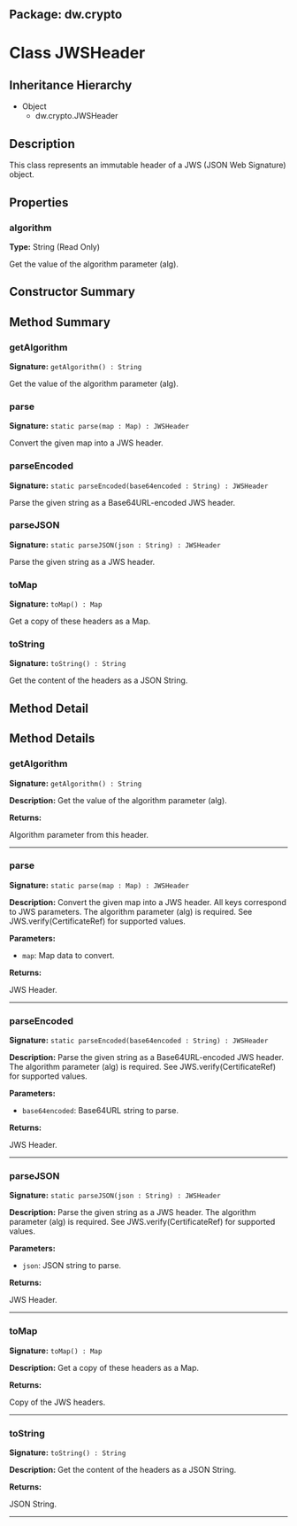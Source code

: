 ## Package: dw.crypto

# Class JWSHeader

## Inheritance Hierarchy

- Object
  - dw.crypto.JWSHeader

## Description

This class represents an immutable header of a JWS (JSON Web Signature) object.

## Properties

### algorithm

**Type:** String (Read Only)

Get the value of the algorithm parameter (alg).

## Constructor Summary

## Method Summary

### getAlgorithm

**Signature:** `getAlgorithm() : String`

Get the value of the algorithm parameter (alg).

### parse

**Signature:** `static parse(map : Map) : JWSHeader`

Convert the given map into a JWS header.

### parseEncoded

**Signature:** `static parseEncoded(base64encoded : String) : JWSHeader`

Parse the given string as a Base64URL-encoded JWS header.

### parseJSON

**Signature:** `static parseJSON(json : String) : JWSHeader`

Parse the given string as a JWS header.

### toMap

**Signature:** `toMap() : Map`

Get a copy of these headers as a Map.

### toString

**Signature:** `toString() : String`

Get the content of the headers as a JSON String.

## Method Detail

## Method Details

### getAlgorithm

**Signature:** `getAlgorithm() : String`

**Description:** Get the value of the algorithm parameter (alg).

**Returns:**

Algorithm parameter from this header.

---

### parse

**Signature:** `static parse(map : Map) : JWSHeader`

**Description:** Convert the given map into a JWS header. All keys correspond to JWS parameters. The algorithm parameter (alg) is required. See JWS.verify(CertificateRef) for supported values.

**Parameters:**

- `map`: Map data to convert.

**Returns:**

JWS Header.

---

### parseEncoded

**Signature:** `static parseEncoded(base64encoded : String) : JWSHeader`

**Description:** Parse the given string as a Base64URL-encoded JWS header. The algorithm parameter (alg) is required. See JWS.verify(CertificateRef) for supported values.

**Parameters:**

- `base64encoded`: Base64URL string to parse.

**Returns:**

JWS Header.

---

### parseJSON

**Signature:** `static parseJSON(json : String) : JWSHeader`

**Description:** Parse the given string as a JWS header. The algorithm parameter (alg) is required. See JWS.verify(CertificateRef) for supported values.

**Parameters:**

- `json`: JSON string to parse.

**Returns:**

JWS Header.

---

### toMap

**Signature:** `toMap() : Map`

**Description:** Get a copy of these headers as a Map.

**Returns:**

Copy of the JWS headers.

---

### toString

**Signature:** `toString() : String`

**Description:** Get the content of the headers as a JSON String.

**Returns:**

JSON String.

---